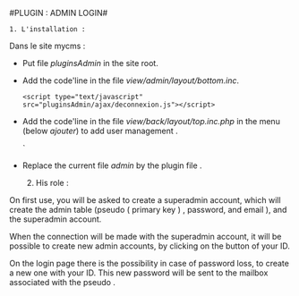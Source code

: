 #PLUGIN : ADMIN LOGIN#



	1. L'installation : 
	
Dans le site mycms :
* Put file *pluginsAdmin* in the site root.

* Add the code'line in the file *view/admin/layout/bottom.inc*.

    `<script type="text/javascript" src="pluginsAdmin/ajax/deconnexion.js"></script>`

* Add the code'line in the file *view/back/layout/top.inc.php* in the menu (below *ajouter*) to add user management .

    `<?php include ("./pluginsAdmin/view/monCompte.php"); ?></script>

* Replace the current file *admin* by the plugin file .


	2. His role : 

On first use, you will be asked to create a superadmin account, which will create the admin table (pseudo ( primary key ) , password, and email ), and the superadmin account.

When the connection will be made with the superadmin account, it will be possible to create new admin accounts, by clicking on the button of your ID.

On the login page there is the possibility in case of password loss, to create a new one with your ID. This new password will be sent to the mailbox associated with the pseudo .


	
	
